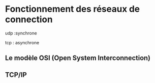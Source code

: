 # Fonctionnement des réseaux de connection

udp :synchrone

tcp : asynchrone
## Le modèle OSI (Open System Interconnection)

## TCP/IP
